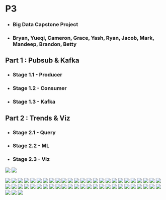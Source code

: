 # P3 
- ### Big Data Capstone Project
- ### Bryan, Yueqi, Cameron, Grace, Yash, Ryan, Jacob, Mark, Mandeep, Brandon, Betty

## Part 1 : Pubsub & Kafka 
- ### Stage 1.1 - Producer
- ### Stage 1.2 - Consumer
- ### Stage 1.3 - Kafka

## Part 2 : Trends & Viz 
- ### Stage 2.1 - Query
- ### Stage 2.2 - ML
- ### Stage 2.3 - Viz

![](dataset-online/readme-images/agile-working-board.png)
![](dataset-online/readme-images/agile-weekly-sprint.png)

![](dataset-online/readme-images/page-0.jpg)
![](dataset-online/readme-images/page-1.jpg)
![](dataset-online/readme-images/page-2.jpg)
![](dataset-online/readme-images/page-3.jpg)
![](dataset-online/readme-images/page-4.jpg)
![](dataset-online/readme-images/page-5.jpg)
![](dataset-online/readme-images/page-6.jpg)
![](dataset-online/readme-images/page-7.jpg)
![](dataset-online/readme-images/page-8.jpg)
![](dataset-online/readme-images/page-9.jpg)
![](dataset-online/readme-images/page-10.jpg)
![](dataset-online/readme-images/page-11.jpg)
![](dataset-online/readme-images/page-12.jpg)
![](dataset-online/readme-images/page-13.jpg)
![](dataset-online/readme-images/page-14.jpg)
![](dataset-online/readme-images/page-15.jpg)
![](dataset-online/readme-images/page-16.jpg)
![](dataset-online/readme-images/page-17.jpg)
![](dataset-online/readme-images/page-18.jpg)
![](dataset-online/readme-images/page-19.jpg)
![](dataset-online/readme-images/page-20.jpg)
![](dataset-online/readme-images/page-21.jpg)
![](dataset-online/readme-images/page-22.jpg)
![](dataset-online/readme-images/page-23.jpg)
![](dataset-online/readme-images/page-24.jpg)
![](dataset-online/readme-images/page-25.jpg)
![](dataset-online/readme-images/page-26.jpg)
![](dataset-online/readme-images/page-27.jpg)
![](dataset-online/readme-images/page-28.jpg)
![](dataset-online/readme-images/page-29.jpg)
![](dataset-online/readme-images/page-30.jpg)
![](dataset-online/readme-images/page-31.jpg)
![](dataset-online/readme-images/page-32.jpg)
![](dataset-online/readme-images/page-33.jpg)
![](dataset-online/readme-images/page-34.jpg)
![](dataset-online/readme-images/page-35.jpg)
![](dataset-online/readme-images/page-36.jpg)
![](dataset-online/readme-images/page-37.jpg)
![](dataset-online/readme-images/page-38.jpg)
![](dataset-online/readme-images/page-39.jpg)
![](dataset-online/readme-images/page-40.jpg)
![](dataset-online/readme-images/page-41.jpg)
![](dataset-online/readme-images/page-42.jpg)
![](dataset-online/readme-images/page-43.jpg)
![](dataset-online/readme-images/page-44.jpg)
![](dataset-online/readme-images/page-45.jpg)
![](dataset-online/readme-images/page-46.jpg)
![](dataset-online/readme-images/page-47.jpg)
![](dataset-online/readme-images/page-48.jpg)
![](dataset-online/readme-images/page-49.jpg)
![](dataset-online/readme-images/page-50.jpg)
![](dataset-online/readme-images/page-51.jpg)
![](dataset-online/readme-images/page-52.jpg)
